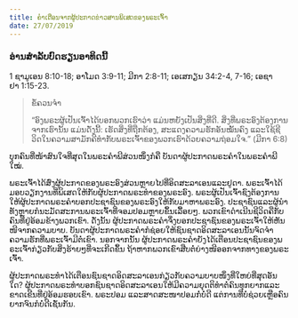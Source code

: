 ```yaml
---
title: ຄຳ​ເຕືອນ​ຈາກ​ຜູ້​ປະ​ກາດ​ຂ່າວ​ສານ​ພິ​ເສດ​ຂອງ​ພ​ຣະ​ເຈົ້າ
date: 27/07/2019
---
```


### ອ່ານ​ສຳ​ລັບ​ບົດ​ຮຽນ​ອາ​ທິດ​ນີ້
1 ຊາ​ມູ​ເອນ 8:10-18; ອາ​ໂມດ 3:9-11; ມີ​ກາ 2:8-11; ເອ​ເສ​ກຽນ 34:2-4, 7-16; ເອ​ຊາ​ຢາ 1:15-23.

> <p>ຂໍ້​ຄວນ​ຈຳ</p>
> “ອົງ​ພ​ຣະ​ຜູ້​ເປັນ​ເຈົ້າໄດ້​ບອກ​ພວກ​ເຮົາ​ວ່າ ແມ່ນ​ຫຍັງ​ເປັນ​ສິ່ງ​ທີ່​ດີ. ສິ່ງ​ທີ່​ພຣະ​ອົງ​ຕ້ອງ​ການ​ຈາກ​ເຮົາ​ນັ້ນ ແມ່ນ​ດັ່ງ​ນີ້: ເຮັດ​ສິ່ງ​ທີ່​ຖືກ​ຕ້ອງ, ສະ​ແດງ​ຄວາມ​ຮັກ​ອັນ​ໝັ້ນ​ຄົງ ແລະໃຊ້​ຊີ​ວິດ​ໃນ​ຄວາມ​ສາ​ມັ​ກ​ຄີ​ທຳກັບ​ພ​ຣະ​ເຈົ້າ​ຂອງ​ພວກ​ເຮົາດ້ວຍ​ຄວາມ​ຖ່ອມ​ໃຈ.” (ມີ​ກາ 6:8)

ບຸກ​ຄົນ​ທີ່​ໜ້າ​ສົນ​ໃຈ​ທີ່​ສຸດ​ໃນພ​ຣະ​ຄຳ​ພີ​ສ່ວນ​ໜຶ່ງ​ກໍ​ຄື ບັນ​ດາ​ຜູ້​ປະ​ກາດ​ພ​ຣະ​ຄຳ​ໃນ​ພ​ຣະ​ຄຳ​ພີ​ໃໝ່.

ພ​ຣະ​ເຈົ້າ​ໄດ້​ສົ່ງ​ຜູ້​ປະ​ກາດ​ຂອງ​ພ​ຣະ​ອົງ​ສ່ວນ​ຫຼາຍ​ໄປ​ທີ່ອິດ​ສະ​ລາເອນແລະຢູ​ດາ. ພ​ຣະ​ເຈົ້າ​ໄດ້​ມອບ​ວຽກ​ງານ​ທີ່​ພິ​ເສດໃຫ້​ກັບ​ຜູ້​ປະ​ກາດ​ພ​ຣະ​ທຳ​ຂອງ​ພ​ຣະ​ອົງ. ພ​ຣະ​ຜູ້​ເປັນ​ເຈົ້າ​ຊົງ​ຕ້ອງ​ການ​ໃຫ້​ຜູ້​ປະ​ກາດ​ພ​ຣະ​ຄຳບອກ​ປະ​ຊາ​ຊົນ​ຂອງ​ພ​ຣະ​ອົງ​ໃຫ້​ກັບ​ມາ​ຫາ​ພ​ຣະ​ອົງ. ປະ​ຊາ​ຊົນແລະຜູ້​ນຳ​ທັງ​ຫຼາຍ​ກໍ​ນະ​ມັດ​ສະ​ການພ​ຣະ​ເຈົ້າ​ທີ່​ຈອມ​ປອມ​ຫຼາຍ​ຂຶ້ນ​ເລື້ອຍໆ. ພວກ​ເຂົາ​ດຳ​ເນີ​ນ​ຊີ​ວິດ​ຄື​ກັບ​ຄົນ​ທີ່​ຢູ່​ອ້ອມ​ຂ້າງ​ພວກ​ເຂົາ. ດັ່ງ​ນັ້ນ ຜູ້​ປະ​ກາດ​ພ​ຣະ​ຄຳ​ຈຶ່ງບອກ​ປະ​ຊາ​ຊົນ​ຂອງ​ພ​ຣະ​ເຈົ້າ​ໃຫ້​ຫັນ​ໜີ​ຈາກ​ຄວາມ​ບາບ. ບັນ​ດາ​ຜູ້​ປະ​ກາດ​ພ​ຣະ​ຄຳກໍ​ຊ່ອຍ​ໃຫ້​ຊົນ​ຊາດ​ອິດ​ສະ​ລາ​ເອນ​ນັ້ນຈົດ​ຈຳ​ຄວາມ​ຮັກ​ທີ່​ພ​ຣະ​ເຈົ້າ​ມີ​ຕໍ່​ເຂົາ. ນອກ​ຈາກ​ນັ້ນ ຜູ້​ປະ​ກາດ​ພ​ຣະ​ຄຳຍັງ​ໄດ້​ເຕືອນ​ປະ​ຊາ​ຊົນ​ຂອງ​ພ​ຣະ​ເຈົ້າກ່ຽວ​ກັບ​ສິ່ງ​ຮ້າຍໆ​ທີ່​ຈະ​ເກີດ​ຂຶ້ນ ຖ້າ​ຫາກ​ພວ​ກ​ເຂົາສືບ​ຕໍ່​ຍ່າງ​ໜີ​ອອກ​ຈາກ​ທາງ​ຂອງ​ພ​ຣະ​ເຈົ້າ.

ຜູ້​ປະ​ກາດ​ພ​ຣະ​ທຳໄດ້​ເຕືອນຊົນ​ຊາດ​ອິດ​ສະ​ລາ​ເອນກ່ຽວ​ກັບ​ຄວາມ​ບາບ​ໜຶ່ງ​ທີ່​ໃຫຍ່​ທີ່​ສຸດ​ອັນ​ໃດ? ຜູ້​ປະ​ກາດ​ພ​ຣະ​ທຳບອກ​ຊົນ​ຊາດ​ອິດ​ສະ​ລາ​ເອນໃຫ້​ມີ​ຄວາມ​ຍຸດ​ຕິ​ທຳ​ຕໍ່​ຄົນ​ທຸກ​ຍາກແລະຂາດ​ເຂີນ​ທີ່​ຢູ່​ອ້ອມ​ຮອບເຂົາ. ພ​ຣະ​ປອ​ມ ແລະສາດ​ສະ​ໜາ​ປອມ​ກໍ່​ບໍ່​ດີ ແຕ່​ການ​ທີ່​ບໍ່​ຊ່ວຍເຫຼືອ​ຄົນ​ຍາກ​ຈົນ​ກໍ​ບໍ່​ດີ​ເຊັ່ນ​ກັນ.